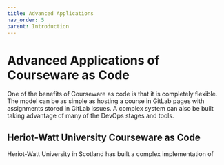```yaml
---
title: Advanced Applications
nav_order: 5
parent: Introduction
---
```


# Advanced Applications of Courseware as Code
One of the benefits of Courseware as code is that it is completely flexible. The model can be as simple as hosting a course in GitLab pages with assignments stored in GitLab issues. A complex system can also be built taking advantage of many of the DevOps stages and tools.


## Heriot-Watt University Courseware as Code
Heriot-Watt University in Scotland has built a complex implementation of

```
